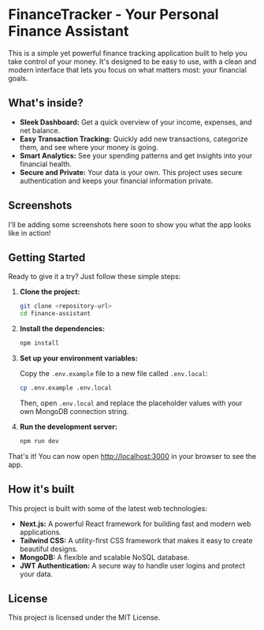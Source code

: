 # FinanceTracker - Your Personal Finance Assistant

This is a simple yet powerful finance tracking application built to help you take control of your money. It's designed to be easy to use, with a clean and modern interface that lets you focus on what matters most: your financial goals.

## What's inside?

*   **Sleek Dashboard:** Get a quick overview of your income, expenses, and net balance.
*   **Easy Transaction Tracking:** Quickly add new transactions, categorize them, and see where your money is going.
*   **Smart Analytics:** See your spending patterns and get insights into your financial health.
*   **Secure and Private:** Your data is your own. This project uses secure authentication and keeps your financial information private.

## Screenshots

I'll be adding some screenshots here soon to show you what the app looks like in action!

## Getting Started

Ready to give it a try? Just follow these simple steps:

1.  **Clone the project:**
    ```bash
    git clone <repository-url>
    cd finance-assistant
    ```

2.  **Install the dependencies:**
    ```bash
    npm install
    ```

3.  **Set up your environment variables:**

    Copy the `.env.example` file to a new file called `.env.local`:
    ```bash
    cp .env.example .env.local
    ```

    Then, open `.env.local` and replace the placeholder values with your own MongoDB connection string.

4.  **Run the development server:**
    ```bash
    npm run dev
    ```

That's it! You can now open [http://localhost:3000](http://localhost:3000) in your browser to see the app.

## How it's built

This project is built with some of the latest web technologies:

*   **Next.js:** A powerful React framework for building fast and modern web applications.
*   **Tailwind CSS:** A utility-first CSS framework that makes it easy to create beautiful designs.
*   **MongoDB:** A flexible and scalable NoSQL database.
*   **JWT Authentication:** A secure way to handle user logins and protect your data.


## License

This project is licensed under the MIT License.
